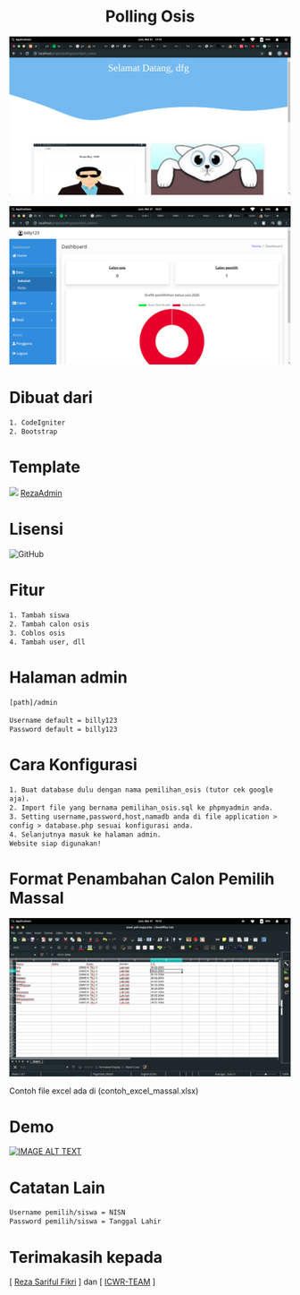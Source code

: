 <h1 align="center">Polling Osis</h1>

<img src="1.png">
<br><br>
<img src="2.png">

# Dibuat dari
```
1. CodeIgniter
2. Bootstrap
```

# Template

<img src="https://camo.githubusercontent.com/627be38471f7726dadb28276122e443b9b2b32eb62c9f84539330c5f25d281ec/68747470733a2f2f72657a6166696b6b72692e6769746875622e696f2f52657a612d41646d696e2f646973742f696d672f72657a6161646d696e2e6a7067">
<a href="https://github.com/rezafikkri/Reza-Admin">RezaAdmin</a>

# Lisensi

![GitHub](https://img.shields.io/github/license/icwr-tech/absensi-siswa?color=red&style=flat-square)

# Fitur

```
1. Tambah siswa
2. Tambah calon osis
3. Coblos osis
4. Tambah user, dll
```

# Halaman admin

```
[path]/admin

Username default = billy123
Password default = billy123
```

# Cara Konfigurasi

```
1. Buat database dulu dengan nama pemilihan_osis (tutor cek google aja).
2. Import file yang bernama pemilihan_osis.sql ke phpmyadmin anda.
3. Setting username,password,host,namadb anda di file application > config > database.php sesuai konfigurasi anda.
4. Selanjutnya masuk ke halaman admin.
Website siap digunakan!
```

# Format Penambahan Calon Pemilih Massal

<img src="massal.png">

Contoh file excel ada di (contoh_excel_massal.xlsx)

# Demo

<a href="https://www.youtube.com/watch?v=CMwsL03WuAw"><img src="https://img.youtube.com/vi/CMwsL03WuAw/0.jpg" alt="IMAGE ALT TEXT"></a>

# Catatan Lain

```
Username pemilih/siswa = NISN
Password pemilih/siswa = Tanggal Lahir
```

# Terimakasih kepada

[ <a href="https://github.com/rezafikkri/">Reza Sariful Fikri</a> ] dan [ <a href="https://github.com/ICWR-TEAM/">ICWR-TEAM</a> ]
